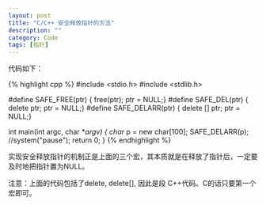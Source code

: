 ```yaml
---
layout: post
title: "C/C++ 安全释放指针的方法"
description: ""
category: Code
tags: [指针]
---
```


代码如下：

{% highlight cpp %}
#include <stdio.h>
#include <stdlib.h>

#define SAFE_FREE(ptr) { free(ptr); ptr = NULL;}
#define SAFE_DEL(ptr) { delete ptr; ptr = NULL;} 
#define SAFE_DELARR(ptr) { delete [] ptr; ptr = NULL;} 

int main(int argc, char **argv) 
{ 
	char* p = new char[100]; 
	SAFE_DELARR(p); 
	//system("pause"); 
	return 0;
}
{% endhighlight %}

实现安全释放指针的机制正是上面的三个宏，其本质就是在释放了指针后，一定要及时地把指针置为NULL。

注意：上面的代码包括了delete, delete[], 因此是段 C++代码。C的话只要第一个宏即可。
